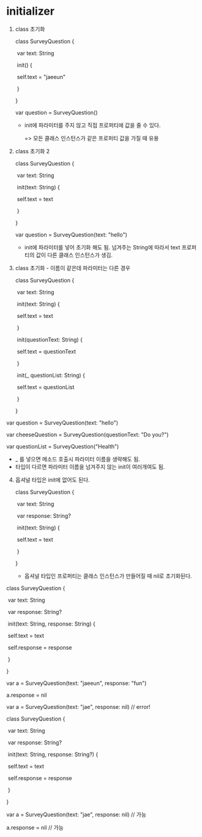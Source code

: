 # initializer

1. class 초기화

   class SurveyQuestion {

   ​	var text: String

   ​	init() {

   ​		self.text = "jaeeun"

   ​	}

   }

   var question = SurveyQuestion()

   * init에 파라미터를 주지 않고 직접 프로퍼티에 값을 줄 수 있다.

     => 모든 클래스 인스턴스가 같은 프로퍼티 값을 가질 때 유용

2. class 초기화 2

   class SurveyQuestion {

   ​	var text: String

   ​	init(text: String) {

   ​		self.text = text

   ​	}

   }

   var question = SurveyQuestion(text: "hello")

   * init에 파라미터를 넣어 초기화 해도 됨. 넘겨주는 String에 따라서 text 프로퍼티의 값이 다른 클래스 인스턴스가 생김.

3. class 초기화 - 이름이 같은데 파라미터는 다른 경우

   class SurveyQuestion {

   ​	var text: String

   ​	init(text: String) {

   ​		self.text = text

   ​	}

   ​	init(questionText: String) {

   ​		self.text = questionText 

   ​	}

   ​	init(_ questionList: String) {

   ​		self.text = questionList

   ​	}

   }

var question = SurveyQuestion(text: "hello")

var cheeseQuestion = SurveyQuestion(questionText: "Do you?")

var questionList = SurveyQuestion("Health")



* _ 를 넣으면 메소드 호출시 파라미터 이름을 생략해도 됨.
* 타입이 다르면 파라미터 이름을 넘겨주지 않는 init이 여러개여도 됨.

4. 옵셔널 타입은 init에 없어도 된다.

   class SurveyQuestion {

   ​	var text: String

   ​	var response: String?

   ​	init(text: String) {

   ​		self.text = text 

   ​	}

   }

   * 옵셔널 타입인 프로퍼티는 클래스 인스턴스가 만들어질 때 nil로 초기화된다.



class SurveyQuestion {

​	var text: String

​	var response: String?

​	init(text: String, response: String) {

​		self.text = text

​		self.response = response

​	}

}

var a = SurveyQuestion(text: "jaeeun", response: "fun")

a.response = nil

var a = SurveyQuestion(text: "jae", response: nil) // error!



class SurveyQuestion {

​	var text: String

​	var response: String?

​	init(text: String, response: String?) {

​		self.text = text

​		self.response = response

​	}

}

var a = SurveyQuestion(text: "jae", response: nil) // 가능

a.response = nil // 가능















